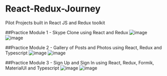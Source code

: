 # React-Redux-Journey
Pilot Projects built in React JS and Redux toolkit 



##Practice Module 1 - Skype Clone using React and Redux
![image](https://user-images.githubusercontent.com/45799230/175250542-d6d86a3b-c388-40ae-8b74-215105fa7852.png)
![image](https://user-images.githubusercontent.com/45799230/175250698-432998c4-2a87-4ab3-a2c4-492402bd9358.png)


##Practice Module 2 - Gallery of Posts and Photos using React, Redux and Typescript
![image](https://user-images.githubusercontent.com/45799230/175250983-2d108ecd-bad9-45a1-8174-620fee84701b.png)
![image](https://user-images.githubusercontent.com/45799230/175251078-b2dc3707-5214-4ad1-89a4-218ac7acbe23.png)


##Practice Module 3 - Sign Up and Sign In using React, Redux, Formik, MaterialUI and Typescript
![image](https://user-images.githubusercontent.com/45799230/175251310-fd6df124-dee4-467c-8f7a-2abf4b1096d7.png)
![image](https://user-images.githubusercontent.com/45799230/175251337-8ddb7c21-ef36-4438-a97a-9c7f2a36a887.png)
